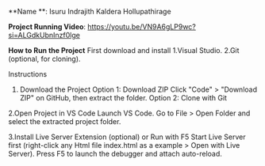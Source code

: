 **Name **: Isuru Indrajith Kaldera Hollupathirage

**Project Running Video**: https://youtu.be/VN9A6gLP9wc?si=ALGdkUbnInzf0lge

**How to Run the Project**
First download and install 
1.Visual Studio.
2.Git (optional, for cloning).

Instructions
1. Download the Project
Option 1: Download ZIP
Click "Code" > "Download ZIP" on GitHub, then extract the folder.
Option 2: Clone with Git

2.Open Project in VS Code
Launch VS Code.
Go to File > Open Folder and select the extracted project folder.

3.Install Live Server Extension (optional) or Run with F5
Start Live Server first (right-click any Html file index.html as a example > Open with Live Server).
Press F5 to launch the debugger and attach auto-reload.
 


